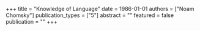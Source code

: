 +++
title = "Knowledge of Language"
date = 1986-01-01
authors = ["Noam Chomsky"]
publication_types = ["5"]
abstract = ""
featured = false
publication = ""
+++

